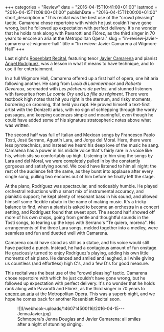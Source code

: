 +++
categories = "Review"
date = "2016-04-15T10:41:00+01:00"
lastmod = "2016-04-15T11:08:00+01:00"
publishDate = "2016-04-15T11:00:00+01:00"
short_description = "This recital was the best use of the \"crowd pleasing\" tactic. Camarena chose repertoire with which he just couldn't have gone wrong, but he followed up expectation with perfect delivery. It's no wonder that he holds rank along with Pavarotti and Flórez, as the third singer in 70 years to encore an aria at the Metropolitan Opera."
slug = "in-review-javier-camarena-at-wigmore-hall"
title = "In review: Javier Camarena at Wigmore Hall"
+++

Last night's [Rosenblatt Recital](/ian-rosenblatt-its-all-about-the-voice/), featuring tenor [Javier Camarena](/scene/people/javier-camarena/) and pianist [Ángel Rodríguez](http://www.angelrodriguez.mx/), was a lesson in what it means to have technique, and to use it for entertainment.

In a full Wigmore Hall, Camarena offered up a first half of opera, one hit aria following another. He sang from *Lucia di Lammermoor* and *Roberto Devereux*, serenaded with *Les pêcheurs de perles*, and stunned listeners with favourites from *Le comte Ory* and *La fille du régiment*. There were textbook high notes that hit you right in the sternum, and risky moments, bordering on crooning, that held you rapt. He proved himself a text-first artist with the Donizetti arias, with no sign of schlepping through the wordy passages, and keeping cadenzas simple and meaningful, even though he could have added some of his signature stratospheric notes above what was written.

The second half was full of Italian and Mexican songs by Francesco Paolo Tosti, José Serrano, Agustín Lara, and Jorge del Moral. Here, there were less pyrotechnics, and instead we heard his deep love of the music he sang. Camarena has a power in his middle voice that's fairly rare in a voice like his, which sits so comfortably up high. Listening to him sing the songs by Lara and del Moral, we were completely pulled in by the constantly gorgeous and satisfying sound. We could have listened to him all night; the rest of the audience felt the same, as they burst into applause after every single song, pulling two encores out of him before he finally left the stage.

At the piano, Rodríguez was spectacular, and noticeably humble. He played orchestral reductions with a smart mix of instrumental accuracy, and pianistic support; he kept plenty of resonant bass in his sound, and allowed himself some flexible rubato in the name of making music. It's a tricky balance to find, when a pianist is asked to become an orchestra in a concert setting, and Rodríguez found that sweet spot. The second half showed off more of his own chops, going from gentle and thoughtful sounds in the Tosti songs, to tearing up the keys with Serrano's "Te quiero, morena". His arrangements of the three Lara songs, melded together into a medley, were seamless and fun and duetted well with Camarena.

Camarena could have stood as still as a statue, and his voice would still have packed a punch. Instead, he had a contagious amount of fun onstage. He graciously turned to enjoy Rodríguez's playing, adding his own little moments of air piano. He danced and smiled and laughed, all while giving us countless (and effortless) high C's, and a few D's for good measure. 

This recital was the best use of the "crowd pleasing" tactic. Camarena chose repertoire with which he just couldn't have gone wrong, but he followed up expectation with perfect delivery. It's no wonder that he holds rank along with Pavarotti and Flórez, as the third singer in 70 years to [encore an aria](https://youtu.be/Fau3XIaHoDc) at the Metropolitan Opera. This was a superb night, and we hope he comes back for another Rosenblatt Recital soon.

<figure data-type="image">
![](/webhook-uploads/1460714500116/2016-04-15---JennaJavier.jpg)
<figcaption>Schmopera's Jenna Douglas and Javier Camarena: all smiles after a night of stunning singing.</figcaption>
